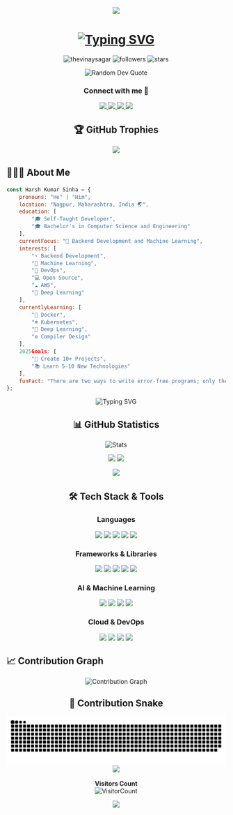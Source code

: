 

<p align="center">
  <img src="https://github.com/Anmol-Baranwal/Cool-GIFs-For-GitHub/assets/74038190/d48893bd-0757-481c-8d7e-ba3e163feae7" />
</p>

<!-- Typing SVG -->
<h1 align="center">
  <a href="https://git.io/typing-svg">
    <img src="https://readme-typing-svg.demolab.com?font=Fira+Code&weight=600&size=25&duration=4000&pause=1000&color=6FA4FC&center=true&vCenter=true&random=false&width=500&lines=Hi+There!+%F0%9F%91%8B;I'm+Vinay+Sagar!;Software+Developement+Engineer ;Machine+Learning+Engineer" alt="Typing SVG" />
  </a>
</h1>

<!-- Profile Views and Other Badges -->
<p align="center">
  <img src="https://komarev.com/ghpvc/?username=thevinaysagar&label=Profile%20views&color=0e75b6&style=flat" alt="thevinaysagar" />
  <img src="https://img.shields.io/github/followers/TheVinaySagar?label=Followers&style=social" alt="followers" />
  <img src="https://img.shields.io/github/stars/TheVinaySagar?label=Stars&style=social" alt="stars" />
</p>

<!-- Dynamic Quote -->
<p align="center">
  <img src="https://quotes-github-readme.vercel.app/api?type=horizontal&theme=dark" alt="Random Dev Quote" />
</p>

<!-- Social Links with Animations -->
<h3 align="center">Connect with me 🤝</h3>
<p align="center">
<a href="https://www.linkedin.com/in/TheVinaySagar/" target="_blank">
  <img src="https://img.shields.io/badge/LinkedIn-0077B5?style=for-the-badge&logo=linkedin&logoColor=white" />
</a>
<a href="https://x.com/Vinay9520" target="_blank">
  <img src="https://img.shields.io/badge/Twitter-1DA1F2?style=for-the-badge&logo=twitter&logoColor=white" />
</a>
<a href="https://www.instagram.com/vina_ysgr/" target="_blank">
  <img src="https://img.shields.io/badge/Instagram-E4405F?style=for-the-badge&logo=instagram&logoColor=white" />
</a>
<a href="vinaysagar4445@gmail.com" target="_blank">
  <img src="https://img.shields.io/badge/Gmail-D14836?style=for-the-badge&logo=gmail&logoColor=white" />
</a>
</p>

<!-- GitHub Trophies -->
<h2 align="center">🏆 GitHub Trophies</h2>
<p align="center">
  <img src="https://github-profile-trophy.vercel.app/?username=thevinaysagar&theme=darkhub&no-frame=true&margin-w=15&margin-h=15&column=-1" />
</p>

<!-- About Me Section -->
<h2> 👨🏻‍💻 About Me</h2>

```javascript
const Harsh Kumar Sinha = {
    pronouns: "He" | "Him",
    location: "Nagpur, Maharashtra, India 🌏",
    education: [
        "🎓 Self-Taught Developer",
        "🎓 Bachelor's in Computer Science and Engineering"
    ],
    currentFocus: "🎯 Backend Development and Machine Learning",
    interests: [
        "⚡ Backend Development", 
        "🤖 Machine Learning",
        "🚀 DevOps",
        "💻 Open Source",
        "☁️ AWS",
        "🧠 Deep Learning"
    ],
    currentlyLearning: [
        "🐳 Docker",
        "☸️ Kubernetes",
        "🤖 Deep Learning",
        "⚙️ Compiler Design"
    ],
    2025Goals: [
        "🎯 Create 10+ Projects",
        "📚 Learn 5-10 New Technologies"
    ],
    funFact: "There are two ways to write error-free programs; only the third one works 😄"
};
```

<!-- Header -->
<div align="center">
  <img src="https://readme-typing-svg.herokuapp.com?font=Fira+Code&weight=500&size=28&pause=1000&color=38C2FF&center=true&vCenter=true&width=435&lines=Full+Stack+Developer;AI+%7C+ML+Engineer;Cloud+Architect;DevOps+Engineer" alt="Typing SVG" />
</div>

<!-- GitHub Stats with Animations -->
<h2 align="center">📊 GitHub Statistics</h2>

<p align="center">
  <img src="https://github-stats-alpha.vercel.app/api?username=Harsh-sinha42&cc=000&tc=fff&ic=fff&bc=000" alt="Stats" />
</p>

<p align="center">
  <img width="49%" src="http://github-readme-streak-stats.herokuapp.com?user=TheVinaySagar&theme=tokyonight&hide_border=true" />
  <img width="49%" src="https://github-readme-stats.vercel.app/api?username=TheVinaySagar&show_icons=true&theme=tokyonight&hide_border=true" />
</p>

<!-- Language Stats -->
<p align="center">
  <img src="https://github-readme-stats.vercel.app/api/top-langs/?username=&theme=tokyonight&hide_border=true&layout=compact&langs_count=10" />
  </p>
  
  <!-- Skills Section with Icons -->
  <div align="center"> 
    <h2>🛠️ Tech Stack & Tools</h2>

<!-- Languages -->
  <h3>Languages</h3>
  <p>
    <img src="https://img.shields.io/badge/Python-3776AB?style=for-the-badge&logo=python&logoColor=white"/>
    <img src="https://img.shields.io/badge/JavaScript-F7DF1E?style=for-the-badge&logo=javascript&logoColor=black"/>
    <img src="https://img.shields.io/badge/C-00599C?style=for-the-badge&logo=c&logoColor=white"/>
    <img src="https://img.shields.io/badge/C++-00599C?style=for-the-badge&logo=c%2B%2B&logoColor=white"/>
    <img src="https://img.shields.io/badge/Java-ED8B00?style=for-the-badge&logo=openjdk&logoColor=white"/>
  </p>
  
  <!-- Frameworks -->
  <h3>Frameworks & Libraries</h3>
  <p >
    <img src="https://img.shields.io/badge/React-20232A?style=for-the-badge&logo=react&logoColor=61DAFB"/>
    <img src="https://img.shields.io/badge/Next.js-000000?style=for-the-badge&logo=next.js&logoColor=white"/>
    <img src="https://img.shields.io/badge/Flask-000000?style=for-the-badge&logo=flask&logoColor=white"/>
    <img src="https://img.shields.io/badge/FastAPI-009688?style=for-the-badge&logo=fastapi&logoColor=white"/>
    <img src="https://img.shields.io/badge/Django-092E20?style=for-the-badge&logo=django&logoColor=white"/>
  </p>
  
  <!-- AI/ML -->
  <h3>AI & Machine Learning</h3>
  <p>
    <img src="https://img.shields.io/badge/TensorFlow-FF6F00?style=for-the-badge&logo=tensorflow&logoColor=white"/>
    <img src="https://img.shields.io/badge/PyTorch-EE4C2C?style=for-the-badge&logo=pytorch&logoColor=white"/>
    <img src="https://img.shields.io/badge/scikit--learn-F7931E?style=for-the-badge&logo=scikit-learn&logoColor=white"/>
    <img src="https://img.shields.io/badge/OpenCV-27338e?style=for-the-badge&logo=OpenCV&logoColor=white"/>
  </p>

<!-- Cloud & DevOps -->
  <h3>Cloud & DevOps</h3>
  <p>
    <img src="https://img.shields.io/badge/AWS-232F3E?style=for-the-badge&logo=amazon-aws&logoColor=white"/>
    <img src="https://img.shields.io/badge/Google_Cloud-4285F4?style=for-the-badge&logo=google-cloud&logoColor=white"/>
    <img src="https://img.shields.io/badge/Docker-2496ED?style=for-the-badge&logo=docker&logoColor=white"/>
    <img src="https://img.shields.io/badge/Kubernetes-326CE5?style=for-the-badge&logo=kubernetes&logoColor=white"/>
  </p>

</div>




<!-- Contribution Graph -->
<h2>📈 Contribution Graph</h2>
<p align="center">
  <img src="https://github-readme-activity-graph.vercel.app/graph?username=TheVinaySagar&theme=react-dark&hide_border=true&custom_title=Contribution%20Graph" alt="Contribution Graph" />
</p>

<!-- Snake Animation -->
<div align = "center">
  <h2>🐍 Contribution Snake</h2>
  <picture>
    <source media="(prefers-color-scheme: dark)" srcset="https://github.com/TheVinaySagar/TheVinaySagar/blob/output/github-contribution-grid-snake-dark.svg" />
    <source media="(prefers-color-scheme: light)" srcset="https://github.com/TheVinaySagar/TheVinaySagar/blob/output/github-contribution-grid-snake.svg" />
    <img alt="github-snake" src="https://github.com/TheVinaySagar/TheVinaySagar/blob/output/github-contribution-grid-snake.svg" />
  </picture>
</div>



<div align = "center">
  <img src="https://user-images.githubusercontent.com/74038190/212748830-4c709398-a386-4761-84d7-9e10b98fbe6e.gif" width="200">
</div>

<div align = "center">
 
**Visitors Count**  
![VisitorCount](https://profile-counter.glitch.me/{TheVinaySagar}/count.svg)

</div>


<!-- Footer -->
<p align="center">
  <img src="https://capsule-render.vercel.app/api?type=waving&color=gradient&height=100&section=footer"/>
</p>
